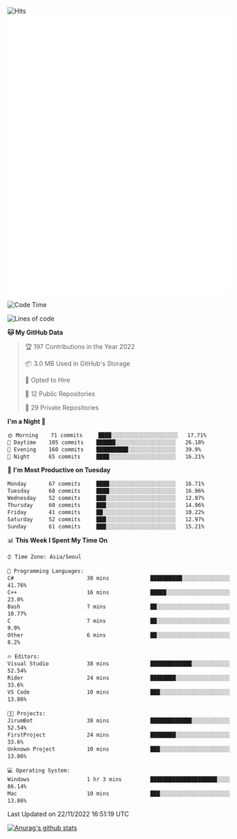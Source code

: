 ![Hits](https://hits.seeyoufarm.com/api/count/incr/badge.svg?url=https%3A%2F%2Fgithub.com%2Fkokose1234&count_bg=%2379C83D&title_bg=%23555555&icon=apple.svg&icon_color=%23E7E7E7&title=hits&edge_flat=false)
<br/>
![Metrics](https://github.com/kokose1234/kokose1234/blob/main/github-metrics.svg)

<!--START_SECTION:waka-->
![Code Time](http://img.shields.io/badge/Code%20Time-714%20hrs%2052%20mins-blue)

![Lines of code](https://img.shields.io/badge/From%20Hello%20World%20I%27ve%20Written-884%20Thousand%20lines%20of%20code-blue)

**🐱 My GitHub Data** 

> 🏆 197 Contributions in the Year 2022
 > 
> 📦 3.0 MB Used in GitHub's Storage 
 > 
> 💼 Opted to Hire
 > 
> 📜 12 Public Repositories 
 > 
> 🔑 29 Private Repositories  
 > 
**I'm a Night 🦉** 

```text
🌞 Morning    71 commits     ████░░░░░░░░░░░░░░░░░░░░░   17.71% 
🌆 Daytime    105 commits    ██████░░░░░░░░░░░░░░░░░░░   26.18% 
🌃 Evening    160 commits    ██████████░░░░░░░░░░░░░░░   39.9% 
🌙 Night      65 commits     ████░░░░░░░░░░░░░░░░░░░░░   16.21%

```
📅 **I'm Most Productive on Tuesday** 

```text
Monday       67 commits     ████░░░░░░░░░░░░░░░░░░░░░   16.71% 
Tuesday      68 commits     ████░░░░░░░░░░░░░░░░░░░░░   16.96% 
Wednesday    52 commits     ███░░░░░░░░░░░░░░░░░░░░░░   12.97% 
Thursday     60 commits     ███░░░░░░░░░░░░░░░░░░░░░░   14.96% 
Friday       41 commits     ██░░░░░░░░░░░░░░░░░░░░░░░   10.22% 
Saturday     52 commits     ███░░░░░░░░░░░░░░░░░░░░░░   12.97% 
Sunday       61 commits     ███░░░░░░░░░░░░░░░░░░░░░░   15.21%

```


📊 **This Week I Spent My Time On** 

```text
⌚︎ Time Zone: Asia/Seoul

💬 Programming Languages: 
C#                       30 mins             ██████████░░░░░░░░░░░░░░░   41.76% 
C++                      16 mins             █████░░░░░░░░░░░░░░░░░░░░   23.0% 
Bash                     7 mins              ██░░░░░░░░░░░░░░░░░░░░░░░   10.77% 
C                        7 mins              ██░░░░░░░░░░░░░░░░░░░░░░░   9.9% 
Other                    6 mins              ██░░░░░░░░░░░░░░░░░░░░░░░   8.2%

🔥 Editors: 
Visual Studio            38 mins             █████████████░░░░░░░░░░░░   52.54% 
Rider                    24 mins             ████████░░░░░░░░░░░░░░░░░   33.6% 
VS Code                  10 mins             ███░░░░░░░░░░░░░░░░░░░░░░   13.86%

🐱‍💻 Projects: 
JirumBot                 38 mins             █████████████░░░░░░░░░░░░   52.54% 
FirstProject             24 mins             ████████░░░░░░░░░░░░░░░░░   33.6% 
Unknown Project          10 mins             ███░░░░░░░░░░░░░░░░░░░░░░   13.86%

💻 Operating System: 
Windows                  1 hr 3 mins         █████████████████████░░░░   86.14% 
Mac                      10 mins             ███░░░░░░░░░░░░░░░░░░░░░░   13.86%

```


 Last Updated on 22/11/2022 16:51:19 UTC
<!--END_SECTION:waka-->

[![Anurag's github stats](https://github-readme-stats.vercel.app/api?username=kokose1234&theme=dracula)](https://github.com/anuraghazra/github-readme-stats)



	
